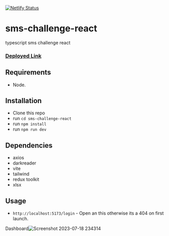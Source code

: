[![Netlify Status](https://api.netlify.com/api/v1/badges/89292e23-fd5b-41d2-9fc5-836ebb59915d/deploy-status)](https://app.netlify.com/sites/sms-challenge/deploys)
# sms-challenge-react

 typescript sms challenge react
 ### [Deployed Link](https://sms-challenge.netlify.app/)
## Requirements

- Node.

## Installation

- Clone this repo
- run `cd sms-challenge-react`
- run `npm install`
- run `npm run dev`

## Dependencies

- axios
- darkreader
- vite
- tailwind
- redux toolkit
- xlsx

## Usage

- `http://localhost:5173/login` - Open an this otherwise its a 404 on first launch.

Dashboard![Screenshot 2023-07-18 234314](https://github.com/Edcreation/sms-challenge-react/assets/93517096/685918b3-b79a-4799-ac2a-8d9dee81a7a5)
